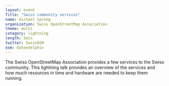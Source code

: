 ```yaml
---
layout: event
Title: "Swiss community services"
name: michael spreng
organization: Swiss OpenStreetMap Association
theme: multi
category: lightning
length: 5min
twitter: SwissOSM
osm: datendelphin
---
```

The Swiss OpenStreetMap Association provides a few services to the Swiss community. This lightning talk provides an overview of the services and how much resources in time and hardware are needed to keep them running.

